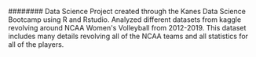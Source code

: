 ######## Data Science Project created through the Kanes Data Science Bootcamp using R and Rstudio. Analyzed different datasets from kaggle revolving around NCAA Women's Volleyball from 2012-2019. This dataset includes many details revolving all of the NCAA teams and all statistics for all of the players.
